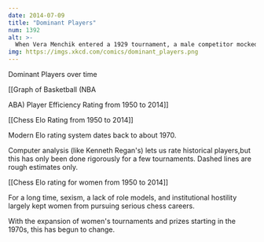 ```yaml
---
date: 2014-07-09
title: "Dominant Players"
num: 1392
alt: >-
  When Vera Menchik entered a 1929 tournament, a male competitor mocked her by suggesting that a special 'Vera Menchik Club' would be created for any player who lost to her. When the tournament began, he promptly became the first member of said club, and over the years it accumulated a large and illustrious roster.
img: https://imgs.xkcd.com/comics/dominant_players.png
---
```



Dominant Players over time

[[Graph of Basketball (NBA

ABA) Player Efficiency Rating from 1950 to 2014]]

[[Chess Elo Rating from 1950 to 2014]]

Modern Elo rating system dates back to about 1970.

Computer analysis (like Kenneth Regan's) lets us rate historical players,but this has only been done rigorously for a few tournaments.  Dashed lines are rough estimates only.

[[Chess Elo rating for women from 1950 to 2014]]

For a long time, sexism, a lack of role models, and institutional hostility largely kept women from pursuing serious chess careers.

With the expansion of women's tournaments and prizes starting in the 1970s, this has begun to change.